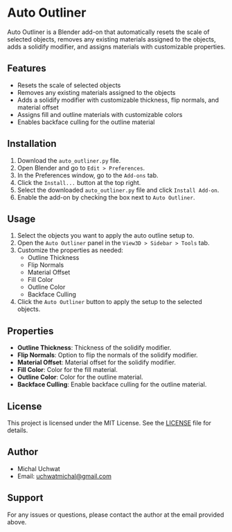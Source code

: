 # Auto Outliner

Auto Outliner is a Blender add-on that automatically resets the scale of selected objects, removes any existing materials assigned to the objects, adds a solidify modifier, and assigns materials with customizable properties.

## Features

- Resets the scale of selected objects
- Removes any existing materials assigned to the objects
- Adds a solidify modifier with customizable thickness, flip normals, and material offset
- Assigns fill and outline materials with customizable colors
- Enables backface culling for the outline material

## Installation

1. Download the `auto_outliner.py` file.
2. Open Blender and go to `Edit > Preferences`.
3. In the Preferences window, go to the `Add-ons` tab.
4. Click the `Install...` button at the top right.
5. Select the downloaded `auto_outliner.py` file and click `Install Add-on`.
6. Enable the add-on by checking the box next to `Auto Outliner`.

## Usage

1. Select the objects you want to apply the auto outline setup to.
2. Open the `Auto Outliner` panel in the `View3D > Sidebar > Tools` tab.
3. Customize the properties as needed:
   - Outline Thickness
   - Flip Normals
   - Material Offset
   - Fill Color
   - Outline Color
   - Backface Culling
4. Click the `Auto Outliner` button to apply the setup to the selected objects.

## Properties

- **Outline Thickness**: Thickness of the solidify modifier.
- **Flip Normals**: Option to flip the normals of the solidify modifier.
- **Material Offset**: Material offset for the solidify modifier.
- **Fill Color**: Color for the fill material.
- **Outline Color**: Color for the outline material.
- **Backface Culling**: Enable backface culling for the outline material.

## License

This project is licensed under the MIT License. See the [LICENSE](LICENSE) file for details.

## Author

- Michal Uchwat
- Email: uchwatmichal@gmail.com

## Support

For any issues or questions, please contact the author at the email provided above.
